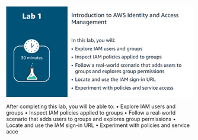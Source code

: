 
![](image/Pasted%20image%2020231010194214.png)


After completing this lab, you will be able to: 
• Explore IAM users and groups 
• Inspect IAM policies applied to groups 
• Follow a real-world scenario that adds users to groups and explores group permissions 
• Locate and use the IAM sign-in URL 
• Experiment with policies and service acce

